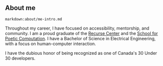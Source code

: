 ## About me

`markdown:about/me-intro.md`

Throughout my career, I have focused on accessibility, mentorship, and community. I am a proud graduate of the [Recurse Center](https://www.recurse.com) and the [School for Poetic Computation](http://sfpc.io/). I have a Bachelor of Science in Electrical Engineering, with a focus on human-computer interaction.

I have the dubious honor of being recognized as one of Canada's 30 Under 30 developers.

